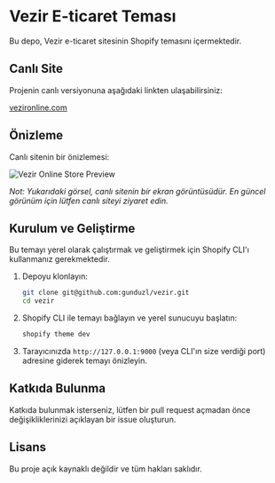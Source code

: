 # Vezir E-ticaret Teması

Bu depo, Vezir e-ticaret sitesinin Shopify temasını içermektedir.

## Canlı Site

Projenin canlı versiyonuna aşağıdaki linkten ulaşabilirsiniz:

[vezironline.com](https://vezironline.com)

## Önizleme

Canlı sitenin bir önizlemesi:

![Vezir Online Store Preview](https://vezironline.com/cdn/shop/files/vezir-preview.png?v=1700000000) 

*Not: Yukarıdaki görsel, canlı sitenin bir ekran görüntüsüdür. En güncel görünüm için lütfen canlı siteyi ziyaret edin.*

## Kurulum ve Geliştirme

Bu temayı yerel olarak çalıştırmak ve geliştirmek için Shopify CLI'ı kullanmanız gerekmektedir.

1. Depoyu klonlayın:
   ```bash
   git clone git@github.com:gunduzl/vezir.git
   cd vezir
   ```

2. Shopify CLI ile temayı bağlayın ve yerel sunucuyu başlatın:
   ```bash
   shopify theme dev
   ```

3. Tarayıcınızda `http://127.0.0.1:9000` (veya CLI'ın size verdiği port) adresine giderek temayı önizleyin.

## Katkıda Bulunma

Katkıda bulunmak isterseniz, lütfen bir pull request açmadan önce değişikliklerinizi açıklayan bir issue oluşturun.

## Lisans

Bu proje açık kaynaklı değildir ve tüm hakları saklıdır.